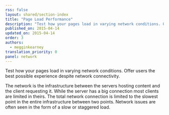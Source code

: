 ```yaml
---
rss: false
layout: shared/section-index
title: "Page Load Performance"
description: "Test how your pages load in varying network conditions. Offer users the best possible experience despite network connectivity."
published_on: 2015-04-14
updated_on: 2015-04-14
order: 3
authors:
  - megginkearney
translation_priority: 0
panel: network
---
```


<p class="intro">
  Test how your pages load in varying network conditions. Offer users the best possible experience despite network connectivity.
</p>

The network is the infrastructure between the servers hosting content and the client requesting it.
While the server has a big connection most clients are limited in theirs.
The total network connection is limited to the slowest point in the entire infrastructure between two points.
Network issues are often seen in the form of a slow or staggered load.
